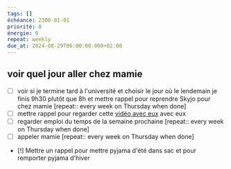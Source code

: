 ```yaml
---
tags: []
échéance: 2300-01-01
priorité: 0
énergie: 0
repeat: weekly
due_at: 2024-08-29T06:00:00.000+02:00
---
```

## voir quel jour aller chez mamie 
- [ ] voir si je termine tard à l'université et choisir le jour où le lendemain je finis  9h30 plutôt que 8h et mettre rappel pour reprendre Skyjo pour chez mamie  [repeat:: every week on Thursday when done]  
- [ ] mettre rappel pour regarder cette [vidéo avec eux](https://youtu.be/XLZDGmmJ4fM) avec eux
- [ ] regarder emploi du temps de la semaine prochaine  [repeat:: every week on Thursday when done]  
- [ ] appeler mamie  [repeat:: every week on Thursday when done]  
- [!] Mettre un rappel pour mettre pyjama d'été  dans sac et pour remporter pyjama d'hiver